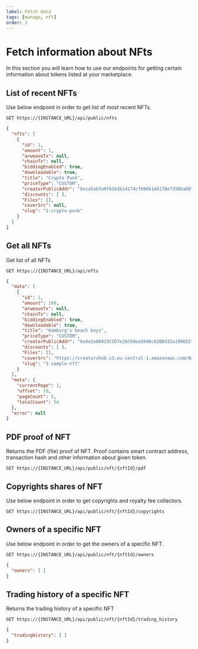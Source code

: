 ```yaml
---
label: Fetch data
tags: [manage, nft]
order: 3
---
```

# Fetch information about NFts

In this section you will learn how to use our endpoints for getting certain information about tokens listed at your marketplace.

## List of recent NFTs

Use below endpoint in order to get list of most recent NFTs.

```
GET https://{INSTANCE_URL}/api/public/nfts
```

```json Response
{
  "nfts": [
    {
      "id": 1,
      "amount": 1,
      "arweaveTx": null,
      "chainTx": null,
      "biddingEnabled": true,
      "downloadable": true,
      "title": "Crypto Punk",
      "priceType": "CUSTOM",
      "creatorPublicAddr": "0xca5ab7a0f61b1b14174cfb96b1d4178e7350ba80",
      "discounts": [ ],
      "Files": [],
      "coverSrc": null,
      "slug": "1-crypto-punk"
    }
  ]
}
```

## Get all NFTs
Get list of all NFTs

```
GET https://{INSTANCE_URL}/api/nfts
```

```json Response
{
  "data": [
    {
      "id": 1,
      "amount": 100,
      "arweaveTx": null,
      "chainTx": null,
      "biddingEnabled": true,
      "downloadable": true,
      "title": "Hamburg's beach boys",
      "priceType": "CUSTOM",
      "creatorPublicAddr": "0x8a2e0A933C5D7e26C69ea5600c62BBd35a190655",
      "discounts": [ ],
      "Files": [],
      "coverSrc": "https://creatorshub.s3.eu-central-1.amazonaws.com/0xca5ab7a0f61b1b14174cfb96b1d4178e7350ba80/nftFiles/1/cover/sample-image.jpg",
      "slug": "1-sample-nft"
    }
  ],
  "meta": {
    "currentPage": 1,
    "offset": 10,
    "pageCount": 5,
    "totalCount": 54
  },
  "error": null
}
```

## PDF proof of NFT

Returns the PDF (file) proof of NFT. Proof contains smart contract address, transaction hash and other information about given token.

```
GET https://{INSTANCE_URL}/api/public/nft/{nftId}/pdf
```

## Copyrights shares of NFT
Use below endpoint in order to get copyrights and royalty fee collectors.

```
GET https://{INSTANCE_URL}/api/public/nft/{nftId}/copyrights
```

## Owners of a specific NFT

Use below endpoint in order to get the owners of a specific NFT.

```
GET https://{INSTANCE_URL}/api/public/nft/{nftId}/owners
```

```json Response
{
  "owners": [ ]
}
```

## Trading history of a specific NFT
Returns the trading history of a specific NFT

```
GET https://{INSTANCE_URL}/api/public/nft/{nftId}/trading_history
```

```json Response
{
  "tradingHistory": [ ]
}
```
